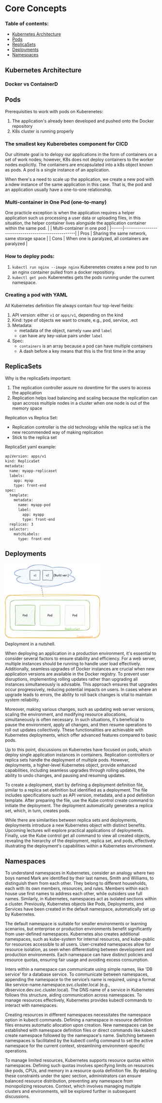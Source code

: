 # Core Concepts

### Table of contents:
- [Kubernetes Architecture](#kuberenetes-architecture)
- [Pods](#pods)
- [ReplicaSets](#replicasets)
- [Deployments](#deployments)
- [Namespaces](#namespaces)

## Kubernetes Architecture

### Docker vs ContainerD

## Pods

Prerequisities to work with pods on Kuberenetes:
1. The application's already been developed and pushed onto the Docker repository
2. K8s cluster is running properly

### The smallest key Kuberebetes component for CICD
Our ultimate goal is to delopy our applications in the form of containers on a set of work nodes; however, K8s does not deploy containers to the worker nodes explicitly. The containers are encapsulated into a k8s object known as pods. A pod is a single instance of an application.

When there's a need to scale up the application, we create a new pod with a ndew instance of the same application in this case. That is, the pod and an application usually have a one-to-one relationship. 

### Multi-container in One Pod (one-to-many)
One practicle exception is when the application requires a helper application such us processing a user data or uploading files, in this situation, the helper container lives alongside the application container within the same pod.
|      | Multi-container in one pod                          |
|------|-----------------------------------------------------|
| Pros | Sharing the same network, same storage space        |
| Cons | When one is paralyzed, all containers are paralyzed |

### How to deploy pods:
1. `kubectl run nginx --image nginx` Kuberenetes creates a new pod to run an nginx container pulled from a docker repositiory.
2. `kubectl get pods` Kuberenetes gets the pods running under the current namespace.

### Creating a pod with YAML
All Kubernetes definition file always contain four top-level fields:
1. API version: either `v1` or `apps/v1`, depending on the kind
2. Kind: type of objects we want to create, e.g., pod, service, .ect
3. Metadata:
   - metadata of the object, namely `name` and `label`
   - can have any key-value pairs under `label`
4. Spec:
   - `containers` is an array because a pod can have multiple containers
   - A dash before a key means that this is the first time in the array

## ReplicaSets

Why is the replicaSets important:
1. The replication controller assure no downtime for the users to access the application
2. Replication helps load balancing and scaling because the replication can span accross multiple nodes in a cluster when one node is out of the memory space

Replication vs Replica Set:
- Replication controller is the old technology while the replica set is the new recommended way of making replication
- Stick to the replica set

ReplicaSet yaml example:
```
apiVersion: apps/v1
kind: ReplicaSet
metadata:
  name: myapp-replicaset
  labels:
    app: myap
    type: front-end
spec:
  template:
    metadata:
      name: myapp-pod
      label:
        app: myapp
        type: front-end
  replicas: 3
  selector:
    matchLabels:
      type: front-end
```

## Deployments

<img src="/assets/images/deployment.drawio.png" width="auto" height="256" ><br>
Deployment in a nutshell.

When deploying an application in a production environment, it's essential to consider several factors to ensure stability and efficiency. For a web server, multiple instances should be running to handle user load effectively. Additionally, seamless upgrades of Docker instances are crucial when new application versions are available in the Docker registry. To prevent user disruptions, implementing rolling updates rather than upgrading all instances simultaneously is advisable. This approach ensures that upgrades occur progressively, reducing potential impacts on users. In cases where an upgrade leads to errors, the ability to roll back changes is vital to maintain system reliability.

Moreover, making various changes, such as updating web server versions, scaling the environment, and modifying resource allocations, simultaneously is often necessary. In such situations, it's beneficial to pause the environment, apply all changes, and then resume operations to roll out updates collectively. These functionalities are achievable with Kubernetes deployments, which offer advanced features compared to basic pods.

Up to this point, discussions on Kubernetes have focused on pods, which deploy single application instances in containers. Replication controllers or replica sets handle the deployment of multiple pods. However, deployments, a higher-level Kubernetes object, provide enhanced capabilities, including seamless upgrades through rolling updates, the ability to undo changes, and pausing and resuming updates.

To create a deployment, start by defining a deployment definition file, similar to a replica set definition but identified as a deployment. The file includes specifications such as API version, metadata, and a pod definition template. After preparing the file, use the Kube control create command to initiate the deployment. The deployment automatically generates a replica set, which, in turn, creates pods.

While there are similarities between replica sets and deployments, deployments introduce a new Kubernetes object with distinct benefits. Upcoming lectures will explore practical applications of deployments. Finally, use the Kube control get all command to view all created objects, revealing the hierarchy of the deployment, replica set, and pods, effectively illustrating the deployment's capabilities within a Kubernetes environment.

## Namespaces

To understand namespaces in Kubernetes, consider an analogy where two boys named Mark are identified by their last names, Smith and Williams, to distinguish them from each other. They belong to different households, each with its own members, resources, and rules. Members within each house use first names to address each other, while outsiders use full names. Similarly, in Kubernetes, namespaces act as isolated sections within a cluster. Previously, Kubernetes objects like Pods, Deployments, and Services have been created in the default namespace, automatically set up by Kubernetes.

The default namespace is suitable for smaller environments or learning scenarios, but enterprise or production environments benefit significantly from user-defined namespaces. Kubernetes also creates additional namespaces, such as kube-system for internal resources, and kube-public for resources accessible to all users. User-created namespaces allow for resource isolation, as seen when differentiating between development and production environments. Each namespace can have distinct policies and resource quotas, ensuring fair usage and avoiding excess consumption.

Inters within a namespace can communicate using simple names, like 'DB service' for a database service. To communicate between namespaces, appending the namespace to the service’s name is required, using a format like service-name.namespace.svc.cluster.local (e.g., dbservice.dev.svc.cluster.local). The DNS name of a service in Kubernetes follows this structure, aiding communication across namespaces. To manage resources effectively, Kubernetes provides kubectl commands to interact with namespaces.

Creating resources in different namespaces necessitates the namespace option in kubectl commands. Defining a namespace in resource definition files ensures automatic allocation upon creation. New namespaces can be established with namespace definition files or direct commands like kubectl create namespace followed by the namespace's name. Switching between namespaces is facilitated by the kubectl config command to set the active namespace for the current context, streamlining environment-specific operations.

To manage limited resources, Kubernetes supports resource quotas within namespaces. Defining such quotas involves specifying limits on resources like pods, CPUs, and memory in a resource quota definition file. By detailing these constraints under the spec section, administrators can ensure balanced resource distribution, preventing any namespace from monopolizing resources. Context, which involves managing multiple clusters and environments, will be explored further in subsequent discussions.
